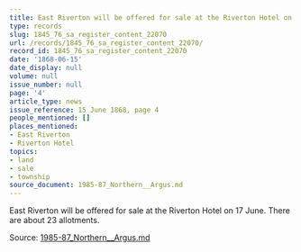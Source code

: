 ```yaml
---
title: East Riverton will be offered for sale at the Riverton Hotel on 17 June.
type: records
slug: 1845_76_sa_register_content_22070
url: /records/1845_76_sa_register_content_22070/
record_id: 1845_76_sa_register_content_22070
date: '1868-06-15'
date_display: null
volume: null
issue_number: null
page: '4'
article_type: news
issue_reference: 15 June 1868, page 4
people_mentioned: []
places_mentioned:
- East Riverton
- Riverton Hotel
topics:
- land
- sale
- township
source_document: 1985-87_Northern__Argus.md
---
```


East Riverton will be offered for sale at the Riverton Hotel on 17 June.  There are about 23 allotments.

Source: [1985-87_Northern__Argus.md](/downloads/markdown/1985-87_Northern__Argus.md)
